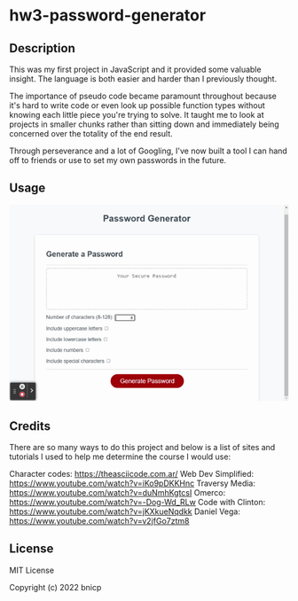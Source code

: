 # hw3-password-generator

## Description

This was my first project in JavaScript and it provided some valuable insight. The language is both easier and harder than I previously thought.

The importance of pseudo code became paramount throughout because it's hard to write code or even look up possible function types without knowing each little piece you're trying to solve. It taught me to look at projects in smaller chunks rather than sitting down and immediately being concerned over the totality of the end result.

Through perseverance and a lot of Googling, I've now built a tool I can hand off to friends or use to set my own passwords in the future.

## Usage

![Demo of the project.](./assets/images/pwd_generator.gif)

## Credits

There are so many ways to do this project and below is a list of sites and tutorials I used to help me determine the course I would use:

Character codes: https://theasciicode.com.ar/
Web Dev Simplified: https://www.youtube.com/watch?v=iKo9pDKKHnc
Traversy Media: https://www.youtube.com/watch?v=duNmhKgtcsI
Omerco: https://www.youtube.com/watch?v=-Dog-Wd_RLw
Code with Clinton: https://www.youtube.com/watch?v=jKXkueNqdkk
Daniel Vega: https://www.youtube.com/watch?v=v2jfGo7ztm8

## License

MIT License

Copyright (c) 2022 bnicp
